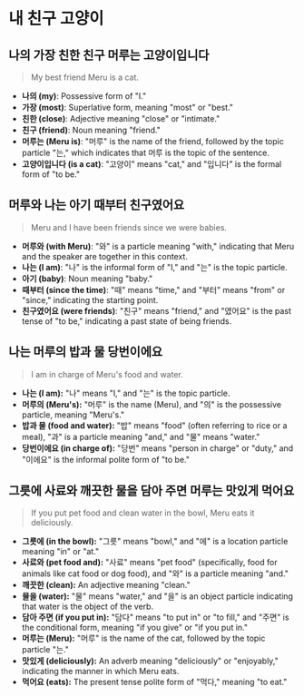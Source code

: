 # 내 친구 고양이


## 나의 가장 친한 친구 머루는 고양이입니다

  > My best friend Meru is a cat.

  - **나의 (my)**: Possessive form of "I."
  - **가장 (most)**: Superlative form, meaning "most" or "best."
  - **친한 (close)**: Adjective meaning "close" or "intimate."
  - **친구 (friend)**: Noun meaning "friend."
  - **머루는 (Meru is)**: "머루" is the name of the friend, followed by 
      the topic particle "는," which indicates that 머루 is the topic 
      of the sentence.
  - **고양이입니다 (is a cat)**: "고양이" means "cat," and "입니다" is 
       the formal form of "to be."


## 머루와 나는 아기 때부터 친구였어요

  > Meru and I have been friends since we were babies.

  - **머루와 (with Meru)**: "와" is a particle meaning "with," 
      indicating that Meru and the speaker are together in this 
      context.
  - **나는 (I am)**: "나" is the informal form of "I," and "는" is the 
      topic particle.
  - **아기 (baby)**: Noun meaning "baby."
  - **때부터 (since the time)**: "때" means "time," and "부터" means 
      "from" or "since," indicating the starting point.
  - **친구였어요 (were friends)**: "친구" means "friend," and "였어요" 
       is the past tense of "to be," indicating a past state of being 
       friends.


## 나는 머루의 밥과 물 당번이에요

  > I am in charge of Meru's food and water.

  - **나는 (I am):** "나" means "I," and "는" is the topic particle.
  - **머루의 (Meru's):** "머루" is the name (Meru), and "의" is the 
      possessive particle, meaning "Meru's."
  - **밥과 물 (food and water):** "밥" means "food" (often referring to 
      rice or a meal), "과" is a particle meaning "and," and "물" means 
      "water."
  - **당번이에요 (in charge of):** "당번" means "person in charge" or 
      "duty," and "이에요" is the informal polite form of "to be."


## 그릇에 사료와 깨끗한 물을 담아 주면 머루는 맛있게 먹어요

  > If you put pet food and clean water in the bowl, Meru eats it 
  > deliciously.

  - **그릇에 (in the bowl):** "그릇" means "bowl," and "에" is a 
    location particle meaning "in" or "at."
  - **사료와 (pet food and):** "사료" means "pet food" (specifically, 
    food for animals like cat food or dog food), and "와" is a particle 
    meaning "and."
  - **깨끗한 (clean):** An adjective meaning "clean."
  - **물을 (water):** "물" means "water," and "을" is an object particle 
    indicating that water is the object of the verb.
  - **담아 주면 (if you put in):** "담다" means "to put in" or "to 
    fill," and "주면" is the conditional form, meaning "if you give" or 
    "if you put in."
  - **머루는 (Meru):** "머루" is the name of the cat, followed by the 
    topic particle "는."
  - **맛있게 (deliciously):** An adverb meaning "deliciously" or 
    "enjoyably," indicating the manner in which Meru eats.
  - **먹어요 (eats):** The present tense polite form of "먹다," meaning 
    "to eat."

